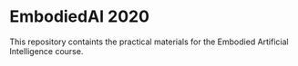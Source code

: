 # EmbodiedAI 2020
This repository containts the practical materials for the Embodied Artificial Intelligence course.


